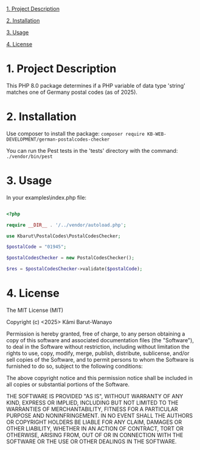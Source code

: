  [1. Project Description](#project-description)
 
 [2. Installation](#installation)
 
 [3. Usage](#usage)
 
 [4. License](#license)
 
# 1. Project Description

This PHP 8.0 package determines if a PHP variable of data type 'string' matches one of Germany postal codes (as of 2025).

# 2. Installation

Use composer to install the package: `composer require KB-WEB-DEVELOPMENT/german-postalcodes-checker`

You can run the Pest tests in the 'tests' directory with the command: `./vendor/bin/pest`

# 3. Usage

In your examples\index.php file: 

```php

<?php

require __DIR__ . '/../vendor/autoload.php';

use Kbarut\PostalCodes\PostalCodesChecker;

$postalCode = "01945";

$postalCodesChecker = new PostalCodesChecker();

$res = $postalCodesChecker->validate($postalCode);

 ```
# 4. License 

The MIT License (MIT)

Copyright (c) <2025> Kâmi Barut-Wanayo

Permission is hereby granted, free of charge, to any person obtaining a copy of this software and associated documentation files (the "Software"), to deal in the Software without restriction, including without limitation the rights to use, copy, modify, merge, publish, distribute, sublicense, and/or sell copies of the Software, and to permit persons to whom the Software is furnished to do so, subject to the following conditions:

The above copyright notice and this permission notice shall be included in all copies or substantial portions of the Software.

THE SOFTWARE IS PROVIDED "AS IS", WITHOUT WARRANTY OF ANY KIND, EXPRESS OR IMPLIED, INCLUDING BUT NOT LIMITED TO THE WARRANTIES OF MERCHANTABILITY, FITNESS FOR A PARTICULAR PURPOSE AND NONINFRINGEMENT. IN NO EVENT SHALL THE AUTHORS OR COPYRIGHT HOLDERS BE LIABLE FOR ANY CLAIM, DAMAGES OR OTHER LIABILITY, WHETHER IN AN ACTION OF CONTRACT, TORT OR OTHERWISE, ARISING FROM, OUT OF OR IN CONNECTION WITH THE SOFTWARE OR THE USE OR OTHER DEALINGS IN THE SOFTWARE.
